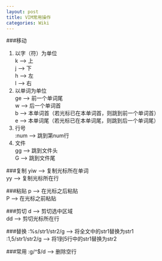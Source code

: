 ```yaml
---
layout: post
title: VIM常用操作
categories: Wiki
---
```


###移动
  1. 以字（符）为单位  
k               --> 上  
j               --> 下  
h               --> 左  
l               --> 右  
  2. 以单词为单位  
ge              --> 前一个单词尾  
w               --> 后一个单词首  
b               --> 本单词首（若光标已在本单词首，则跳到前一个单词首）  
e               --> 本单词尾（若光标已在本单词尾，则跳到后一个单词尾）  
  3. 行号  
:num            --> 跳到第num行  
  4. 文件  
gg              --> 跳到文件头  
G               --> 跳到文件尾  

###复制
yiw             --> 复制光标所在单词  
yy              --> 复制光标所在行  

###粘贴
p               --> 在光标之后粘贴  
P               --> 在光标之前粘贴  

###剪切
d               --> 剪切选中区域  
dd              --> 剪切光标所在行  

###替换
:%s/str1/str2/g --> 将全文中的str1替换为str1  
:1,5/str1/str2/g    --> 将1到5行中的str1替换为str2  

###常用
:g/^$/d         --> 删除空行  

